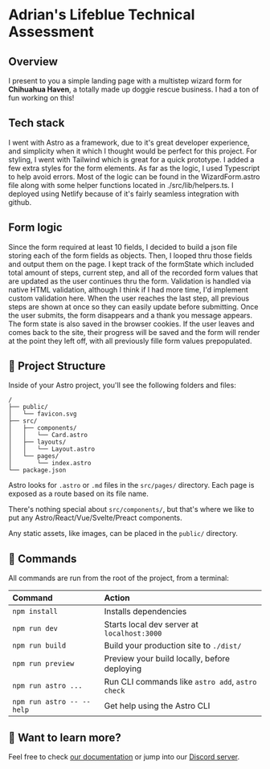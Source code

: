 # Adrian's Lifeblue Technical Assessment

## Overview

I present to you a simple landing page with a multistep wizard form for **Chihuahua Haven**, a totally made up doggie rescue business. I had a ton of fun working on this!

## Tech stack

I went with Astro as a framework, due to it's great developer experience, and simplicity when it which I thought would be perfect for this project. For styling, I went with Tailwind which is great for a quick prototype. I added a few extra styles for the form elements. As far as the logic, I used Typescript to help avoid errors. Most of the logic can be found in the WizardForm.astro file along with some helper functions located in ./src/lib/helpers.ts. I deployed using Netlify because of it's fairly seamless integration with github.

## Form logic

Since the form required at least 10 fields, I decided to build a json file storing each of the form fields as objects. Then, I looped thru those fields and output them on the page. I kept track of the formState which included total amount of steps, current step, and all of the recorded form values that are updated as the user continues thru the form. Validation is handled via native HTML validation, although I think if I had more time, I'd implement custom validation here. When the user reaches the last step, all previous steps are shown at once so they can easily update before submitting. Once the user submits, the form disappears and a thank you message appears. The form state is also saved in the browser cookies. If the user leaves and comes back to the site, their progress will be saved and the form will render at the point they left off, with all previously fille form values prepopulated.

## 🚀 Project Structure

Inside of your Astro project, you'll see the following folders and files:

```
/
├── public/
│   └── favicon.svg
├── src/
│   ├── components/
│   │   └── Card.astro
│   ├── layouts/
│   │   └── Layout.astro
│   └── pages/
│       └── index.astro
└── package.json
```

Astro looks for `.astro` or `.md` files in the `src/pages/` directory. Each page is exposed as a route based on its file name.

There's nothing special about `src/components/`, but that's where we like to put any Astro/React/Vue/Svelte/Preact components.

Any static assets, like images, can be placed in the `public/` directory.

## 🧞 Commands

All commands are run from the root of the project, from a terminal:

| Command                   | Action                                           |
| :------------------------ | :----------------------------------------------- |
| `npm install`             | Installs dependencies                            |
| `npm run dev`             | Starts local dev server at `localhost:3000`      |
| `npm run build`           | Build your production site to `./dist/`          |
| `npm run preview`         | Preview your build locally, before deploying     |
| `npm run astro ...`       | Run CLI commands like `astro add`, `astro check` |
| `npm run astro -- --help` | Get help using the Astro CLI                     |

## 👀 Want to learn more?

Feel free to check [our documentation](https://docs.astro.build) or jump into our [Discord server](https://astro.build/chat).
